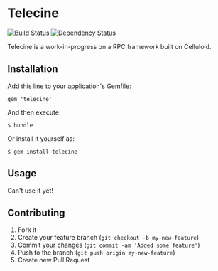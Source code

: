 # Telecine

[![Build Status](https://secure.travis-ci.org/grantr/telecine.png?branch=master)](http://travis-ci.org/grantr/telecine)
[![Dependency Status](https://gemnasium.com/grantr/telecine.png)](https://gemnasium.com/grantr/telecine)

Telecine is a work-in-progress on a RPC framework built on Celluloid.

## Installation

Add this line to your application's Gemfile:

    gem 'telecine'

And then execute:

    $ bundle

Or install it yourself as:

    $ gem install telecine

## Usage

Can't use it yet!

## Contributing

1. Fork it
2. Create your feature branch (`git checkout -b my-new-feature`)
3. Commit your changes (`git commit -am 'Added some feature'`)
4. Push to the branch (`git push origin my-new-feature`)
5. Create new Pull Request
